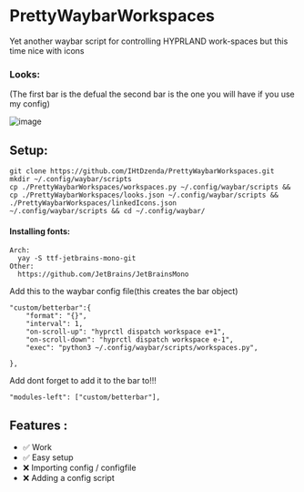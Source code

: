 # PrettyWaybarWorkspaces
Yet another waybar script for controlling HYPRLAND work-spaces but this time nice with icons
### Looks:
(The first bar is the defual the second bar is the one you will have if you use my config)

 ![image](https://user-images.githubusercontent.com/111608778/225114272-d07d615a-3975-467b-bd80-5608889fb4c6.png)
## Setup:
```
git clone https://github.com/IHtDzenda/PrettyWaybarWorkspaces.git
mkdir ~/.config/waybar/scripts 
cp ./PrettyWaybarWorkspaces/workspaces.py ~/.config/waybar/scripts && cp ./PrettyWaybarWorkspaces/looks.json ~/.config/waybar/scripts && ./PrettyWaybarWorkspaces/linkedIcons.json
~/.config/waybar/scripts && cd ~/.config/waybar/
```
#### Installing fonts:
```
Arch:
  yay -S ttf-jetbrains-mono-git	
Other:
  https://github.com/JetBrains/JetBrainsMono
```
Add this to the waybar config file(this creates the bar object) 
```
"custom/betterbar":{
    "format": "{}",
    "interval": 1,        
    "on-scroll-up": "hyprctl dispatch workspace e+1",     
    "on-scroll-down": "hyprctl dispatch workspace e-1",
    "exec": "python3 ~/.config/waybar/scripts/workspaces.py",

},
```
Add dont forget to add it to the bar to!!!
```
"modules-left": ["custom/betterbar"],
```

## Features :
* ✅ Work
* ✅  Easy setup
* ❌ Importing config / configfile
* ❌ Adding a config script
